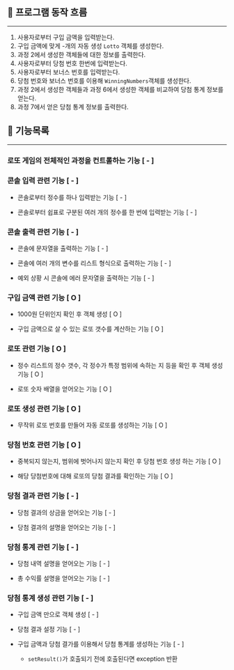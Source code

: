 ## 🌊 프로그램 동작 흐름

---

1. 사용자로부터 구입 금액을 입력받는다.
2. 구입 금액에 맞게 -개의 자동 생성 `Lotto` 객체를 생성한다.
3. 과정 2에서 생성한 객체들에 대한 정보를 출력한다.
4. 사용자로부터 당첨 번호 한번에 입력받는다.
5. 사용자로부터 보너스 번호를 입력받는다.
6. 당첨 번호와 보너스 번호를 이용해 `WinningNumbers`객체를 생성한다. 
7. 과정 2에서 생성한 객체들과 과정 6에서 생성한 객체를 비교하여 당첨 통계 정보를 얻는다.
8. 과정 7에서 얻은 당첨 통계 정보를 출력한다.



## 📃 기능목록

---

### 로또 게임의 전체적인 과정을 컨트롤하는 기능 [ - ]

### 콘솔 입력 관련 기능 [ - ]

- 콘솔로부터 정수를 하나 입력받는 기능 [ - ]

- 콘솔로부터 쉽표로 구분된 여러 개의 정수를 한 번에 입력받는 기능 [ - ]


### 콘솔 출력 관련 기능 [ - ]

- 콘솔에 문자열을 출력하는 기능 [ - ]

- 콘솔에 여러 개의 변수를 리스트 형식으로 출력하는 기능 [ - ]

- 예외 상황 시 콘솔에 에러 문자열을 출력하는 기능 [ - ]

### 구입 금액 관련 기능 [ O ]

- 1000원 단위인지 확인 후 객체 생성 [ O ]

- 구입 금액으로 살 수 있는 로또 갯수를 계산하는 기능 [ O ]

### 로또 관련 기능 [ O ]

- 정수 리스트의 정수 갯수, 각 정수가 특정 범위에 속하는 지 등을 확인 후 객체 생성 기능 [ O ]

- 로또 숫자 배열을 얻어오는 기능 [ O ]

### 로또 생성 관련 기능 [ O ]

- 무작위 로또 번호를 만들어 자동 로또를 생성하는 기능   [ O ]

### 당첨 번호 관련 기능 [ O ]

- 중복되지 않는지, 범위에 벗어나지 않는지 확인 후 당첨 번호 생성 하는 기능 [ O ]

- 해당 당첨번호에 대해 로또의 당첨 결과를 확인하는 기능  [ O ]

### 당첨 결과 관련 기능 [ - ]

- 당첨 결과의 상금을 얻어오는 기능 [ - ]

- 당첨 결과의 설명을 얻어오는 기능 [ - ]

### 당첨 통계 관련 기능 [ - ]

- 당첨 내역 설명을 얻어오는 기능 [ - ]

- 총 수익률 설명을 얻어오는 기능 [ - ]

### 당첨 통계 생성 관련 기능 [ - ]

- 구입 금액 만으로 객체 생성 [ - ]

- 당첨 결과 설정 기능 [ - ]

- 구입 금액과 당첨 결가를 이용해서 당첨 통계를 생성하는 기능 [ - ]
  - `setResult()`가 호출되기 전에 호출된다면 exception 반환
